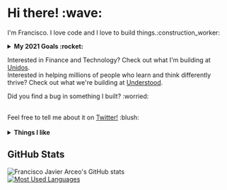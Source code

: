 <p>
  <samp>
    <h1>Hi there! :wave: <!--- <img src="https://cultofthepartyparrot.com/parrots/fiestaparrot.gif" width="30px">---></h1> 
    <p>I'm Francisco. I love code and I love to build things.:construction_worker:</p>
  </samp>
</p>

<details>
  <summary><b>My 2021 Goals :rocket:</b></summary>
  <br>
  <ul>
    <li>Learn some things :nerd_face:</li>
    <li>Build some things :blush:</li>
    <li>Break some things :smiling_imp:</li>
  </ul>
</details>

Interested in Finance and Technology? Check out what I'm building at <a href="https://www.Unidosfin.com/en/">Unidos</a>.<br>
Interested in helping millions of people who learn and think differently thrive? Check out what we're building at <a href="https://www.understood.org/">Understood</a>.

<p>Did you find a bug in something I built? :worried:</p>
<br>Feel free to tell me about it on <a href="https://twitter.com/franciscojarceo">Twitter!</a> :blush:
<br><br>
<details>
  <summary><b>Things I like</b></summary>
  <ul>
    <li>Python</li>
    <li>Machine Learning (Pandas, Sklearn, PyTorch)</li>
    <li>Web Development (Django)</li>
    <li>Google Cloud Platform (GCP)</li>
    <li>Heroku</li>
</details>

## GitHub Stats

![Francisco Javier Arceo's GitHub stats](https://github-readme-stats.vercel.app/api?username=franciscojavierarceo&show_icons=&private_count=true)
<br>
[![Most Used Languages](https://github-readme-stats.vercel.app/api/top-langs/?username=franciscojavierarceo&layout=compact&langs_count=10&card_width=447)]()

